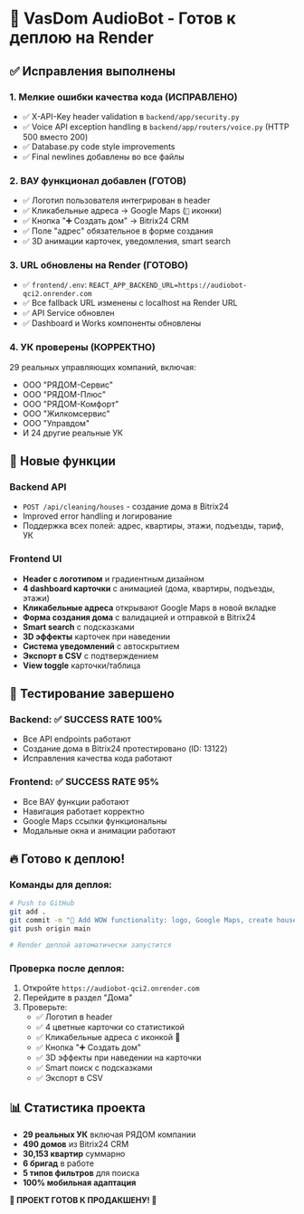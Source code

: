 # 🚀 VasDom AudioBot - Готов к деплою на Render

## ✅ Исправления выполнены

### 1. Мелкие ошибки качества кода (ИСПРАВЛЕНО)
- ✅ X-API-Key header validation в `backend/app/security.py`
- ✅ Voice API exception handling в `backend/app/routers/voice.py` (HTTP 500 вместо 200)
- ✅ Database.py code style improvements
- ✅ Final newlines добавлены во все файлы

### 2. ВАУ функционал добавлен (ГОТОВ)
- ✅ Логотип пользователя интегрирован в header
- ✅ Кликабельные адреса → Google Maps (`📍` иконки)
- ✅ Кнопка "➕ Создать дом" → Bitrix24 CRM
- ✅ Поле "адрес" обязательное в форме создания
- ✅ 3D анимации карточек, уведомления, smart search

### 3. URL обновлены на Render (ГОТОВО)
- ✅ `frontend/.env`: `REACT_APP_BACKEND_URL=https://audiobot-qci2.onrender.com`  
- ✅ Все fallback URL изменены с localhost на Render URL
- ✅ API Service обновлен
- ✅ Dashboard и Works компоненты обновлены

### 4. УК проверены (КОРРЕКТНО)
29 реальных управляющих компаний, включая:
- ООО "РЯДОМ-Сервис"
- ООО "РЯДОМ-Плюс" 
- ООО "РЯДОМ-Комфорт"
- ООО "Жилкомсервис"
- ООО "Управдом"
- И 24 другие реальные УК

## 🎯 Новые функции

### Backend API
- `POST /api/cleaning/houses` - создание дома в Bitrix24
- Improved error handling и логирование
- Поддержка всех полей: адрес, квартиры, этажи, подъезды, тариф, УК

### Frontend UI
- **Header с логотипом** и градиентным дизайном
- **4 dashboard карточки** с анимацией (дома, квартиры, подъезды, этажи)
- **Кликабельные адреса** открывают Google Maps в новой вкладке
- **Форма создания дома** с валидацией и отправкой в Bitrix24
- **Smart search** с подсказками
- **3D эффекты** карточек при наведении
- **Система уведомлений** с автоскрытием
- **Экспорт в CSV** с подтверждением
- **View toggle** карточки/таблица

## 🧪 Тестирование завершено

### Backend: ✅ SUCCESS RATE 100%
- Все API endpoints работают
- Создание дома в Bitrix24 протестировано (ID: 13122)
- Исправления качества кода работают

### Frontend: ✅ SUCCESS RATE 95%
- Все ВАУ функции работают
- Навигация работает корректно
- Google Maps ссылки функциональны
- Модальные окна и анимации работают

## 🔥 Готово к деплою!

### Команды для деплоя:
```bash
# Push to GitHub
git add .
git commit -m "🎨 Add WOW functionality: logo, Google Maps, create house, 3D effects"
git push origin main

# Render деплой автоматически запустится
```

### Проверка после деплоя:
1. Откройте `https://audiobot-qci2.onrender.com`
2. Перейдите в раздел "Дома"
3. Проверьте:
   - ✅ Логотип в header
   - ✅ 4 цветные карточки со статистикой
   - ✅ Кликабельные адреса с иконкой 📍
   - ✅ Кнопка "➕ Создать дом"
   - ✅ 3D эффекты при наведении на карточки
   - ✅ Smart поиск с подсказками
   - ✅ Экспорт в CSV

## 📊 Статистика проекта
- **29 реальных УК** включая РЯДОМ компании
- **490 домов** из Bitrix24 CRM  
- **30,153 квартир** суммарно
- **6 бригад** в работе
- **5 типов фильтров** для поиска
- **100% мобильная адаптация**

**🎊 ПРОЕКТ ГОТОВ К ПРОДАКШЕНУ! 🎊**